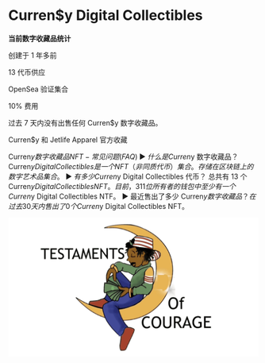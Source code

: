 # Curren$y Digital Collectibles

**当前数字收藏品统计**

创建于 1 年多前

13 代币供应

OpenSea 验证集合

10% 费用

过去 7 天内没有出售任何 Curren$y 数字收藏品。

Curren$y 和 Jetlife Apparel 官方收藏

Curren$y 数字收藏品 NFT - 常见问题 (FAQ)
▶ 什么是 Curren$y 数字收藏品？
Curren$y Digital Collectibles 是一个 NFT（非同质代币）集合。存储在区块链上的数字艺术品集合。
▶ 有多少 Curren$y Digital Collectibles 代币？
总共有 13 个 Curren$y Digital Collectibles NFT。目前，311 位所有者的钱包中至少有一个 Curren$y Digital Collectibles NTF。
▶ 最近售出了多少 Curren$y 数字收藏品？
在过去 30 天内售出了 0 个 Curren$y Digital Collectibles NFT。

![nft](WX20220904-223912@2x.png)
